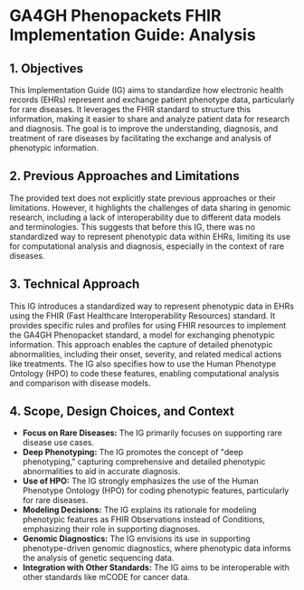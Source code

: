 # GA4GH Phenopackets FHIR Implementation Guide: Analysis

## 1. Objectives

This Implementation Guide (IG) aims to standardize how electronic health records (EHRs) represent and exchange patient phenotype data, particularly for rare diseases. It leverages the FHIR standard to structure this information, making it easier to share and analyze patient data for research and diagnosis. The goal is to improve the understanding, diagnosis, and treatment of rare diseases by facilitating the exchange and analysis of phenotypic information.

## 2. Previous Approaches and Limitations

The provided text does not explicitly state previous approaches or their limitations. However, it highlights the challenges of data sharing in genomic research, including a lack of interoperability due to different data models and terminologies. This suggests that before this IG, there was no standardized way to represent phenotypic data within EHRs, limiting its use for computational analysis and diagnosis, especially in the context of rare diseases. 

## 3. Technical Approach

This IG introduces a standardized way to represent phenotypic data in EHRs using the FHIR (Fast Healthcare Interoperability Resources) standard. It provides specific rules and profiles for using FHIR resources to implement the GA4GH Phenopacket standard, a model for exchanging phenotypic information. This approach enables the capture of detailed phenotypic abnormalities, including their onset, severity, and related medical actions like treatments. The IG also specifies how to use the Human Phenotype Ontology (HPO) to code these features, enabling computational analysis and comparison with disease models.

## 4. Scope, Design Choices, and Context

* **Focus on Rare Diseases:** The IG primarily focuses on supporting rare disease use cases.
* **Deep Phenotyping:** The IG promotes the concept of "deep phenotyping," capturing comprehensive and detailed phenotypic abnormalities to aid in accurate diagnosis.
* **Use of HPO:**  The IG strongly emphasizes the use of the Human Phenotype Ontology (HPO) for coding phenotypic features, particularly for rare diseases.
* **Modeling Decisions:** The IG explains its rationale for modeling phenotypic features as FHIR Observations instead of Conditions, emphasizing their role in supporting diagnoses.
* **Genomic Diagnostics:** The IG envisions its use in supporting phenotype-driven genomic diagnostics, where phenotypic data informs the analysis of genetic sequencing data.
* **Integration with Other Standards:** The IG aims to be interoperable with other standards like mCODE for cancer data. 

